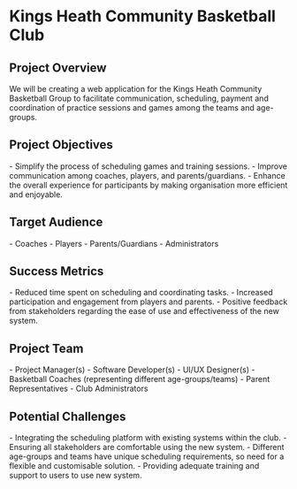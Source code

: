 # Kings Heath Community Basketball Club

## Project Overview

<aside>
We will be creating a web application for the Kings Heath Community Basketball Group to facilitate communication, scheduling, payment and coordination of practice sessions and games among the teams and age-groups.

</aside>

## Project Objectives

<aside>
 - Simplify the process of scheduling games and training sessions.
 - Improve communication among coaches, players, and parents/guardians.
 - Enhance the overall experience for participants by making organisation more efficient and enjoyable.

</aside>

## Target Audience

<aside>
 - Coaches
 - Players
 - Parents/Guardians
 - Administrators
 
</aside>

## Success Metrics

<aside>
 - Reduced time spent on scheduling and coordinating tasks.
 - Increased participation and engagement from players and parents.
 - Positive feedback from stakeholders regarding the ease of use and effectiveness of the new system.

</aside>

## Project Team

<aside>
 - Project Manager(s)
 - Software Developer(s)
 - UI/UX Designer(s)
 - Basketball Coaches (representing different age-groups/teams)
 - Parent Representatives
 - Club Administrators

</aside>

## Potential Challenges

<aside>
 - Integrating the scheduling platform with existing systems within the club.
 - Ensuring all stakeholders are comfortable using the new system.
 - Different age-groups and teams have unique scheduling requirements, so need for a flexible and customisable solution.
 - Providing adequate training and support to users to use new system.

</aside>
